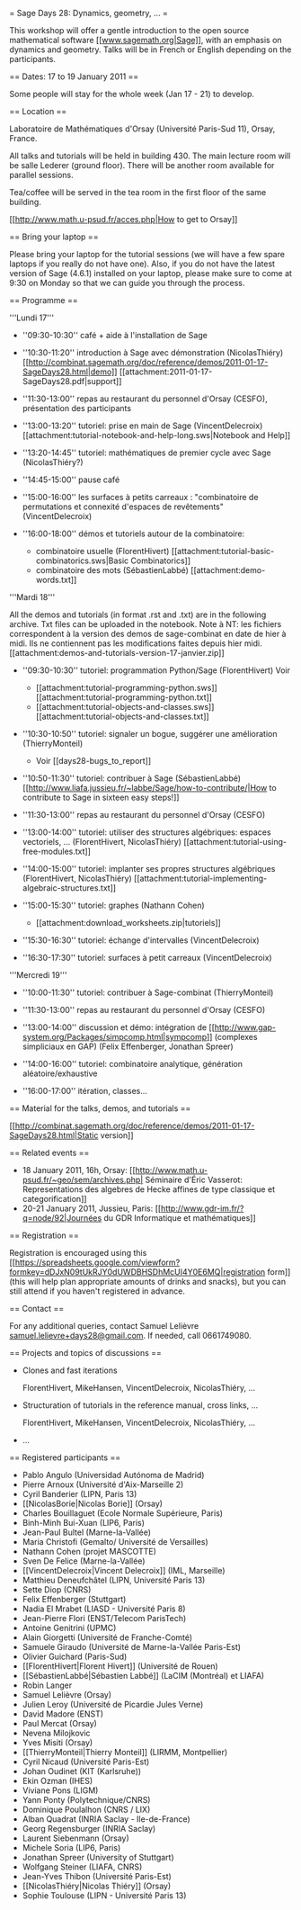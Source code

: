 = Sage Days 28: Dynamics, geometry, ... =

This workshop will offer a gentle introduction to the open source mathematical software [[www.sagemath.org|Sage]], with an
emphasis on dynamics and geometry. Talks will be in French or English depending on the participants.

== Dates: 17 to 19 January 2011 ==

Some people will stay for the whole week (Jan 17 - 21) to develop.

== Location ==

Laboratoire de Mathématiques d'Orsay (Université Paris-Sud 11), Orsay, France.

All talks and tutorials will be held in building 430. The main lecture room will be salle Lederer (ground floor).
There will be another room available for parallel sessions.

Tea/coffee will be served in the tea room in the first floor of the same building.

[[http://www.math.u-psud.fr/acces.php|How to get to Orsay]]

== Bring your laptop ==

Please bring your laptop for the tutorial sessions (we will have a few
spare laptops if you really do not have one). Also, if you do not have
the latest version of Sage (4.6.1) installed on your laptop, please make
sure to come at 9:30 on Monday so that we can guide you through the
process.

== Programme ==

'''Lundi 17'''

  * ''09:30-10:30'' café + aide à l'installation de Sage
  * ''10:30-11:20'' introduction à Sage avec démonstration (NicolasThiéry)
    [[http://combinat.sagemath.org/doc/reference/demos/2011-01-17-SageDays28.html|demo]]
    [[attachment:2011-01-17-SageDays28.pdf|support]]

  * ''11:30-13:00'' repas au restaurant du personnel d'Orsay (CESFO), présentation des participants

  * ''13:00-13:20'' tutoriel: prise en main de Sage (VincentDelecroix)
    [[attachment:tutorial-notebook-and-help-long.sws|Notebook and Help]]
  * ''13:20-14:45'' tutoriel: mathématiques de premier cycle avec Sage (NicolasThiéry?)
  * ''14:45-15:00'' pause café
  * ''15:00-16:00'' les surfaces à petits carreaux : "combinatoire de permutations et connexité d'espaces de revêtements" (VincentDelecroix)
  * ''16:00-18:00'' démos et tutoriels autour de la combinatoire:
    * combinatoire usuelle (FlorentHivert)
      [[attachment:tutorial-basic-combinatorics.sws|Basic Combinatorics]]
    * combinatoire des mots (SébastienLabbé)
      [[attachment:demo-words.txt]]

'''Mardi 18'''

All the demos and tutorials (in format .rst and .txt) are in the following archive. Txt files can be uploaded in the notebook. Note à NT: les fichiers correspondent à la version des demos de sage-combinat en date de hier à midi. Ils ne contiennent pas les modifications faites depuis hier midi.
[[attachment:demos-and-tutorials-version-17-janvier.zip]]

  * ''09:30-10:30'' tutoriel: programmation Python/Sage (FlorentHivert) Voir 

    * [[attachment:tutorial-programming-python.sws]] [[attachment:tutorial-programming-python.txt]]
    * [[attachment:tutorial-objects-and-classes.sws]] [[attachment:tutorial-objects-and-classes.txt]]

  * ''10:30-10:50'' tutoriel: signaler un bogue, suggérer une amélioration (ThierryMonteil)
    * Voir [[days28-bugs_to_report]]
  * ''10:50-11:30'' tutoriel: contribuer à Sage (SébastienLabbé)
      [[http://www.liafa.jussieu.fr/~labbe/Sage/how-to-contribute/|How to contribute to Sage in sixteen easy steps!]]

  * ''11:30-13:00'' repas au restaurant du personnel d'Orsay (CESFO)

  * ''13:00-14:00'' tutoriel: utiliser des structures algébriques: espaces vectoriels, ... (FlorentHivert, NicolasThiéry)
      [[attachment:tutorial-using-free-modules.txt]]

  * ''14:00-15:00'' tutoriel: implanter ses propres structures algébriques (FlorentHivert, NicolasThiéry)
      [[attachment:tutorial-implementing-algebraic-structures.txt]]
  * ''15:00-15:30'' tutoriel: graphes (Nathann Cohen)
    * [[attachment:download_worksheets.zip|tutoriels]]
  * ''15:30-16:30'' tutoriel: échange d'intervalles (VincentDelecroix)
  * ''16:30-17:30'' tutoriel: surfaces à petit carreaux (VincentDelecroix)
  
'''Mercredi 19'''

  * ''10:00-11:30'' tutoriel: contribuer à Sage-combinat (ThierryMonteil)

  * ''11:30-13:00'' repas au restaurant du personnel d'Orsay (CESFO)

  * ''13:00-14:00'' discussion et démo: intégration de [[http://www.gap-system.org/Packages/simpcomp.html|sympcomp]] (complexes simpliciaux en GAP)  (Felix Effenberger, Jonathan Spreer)
  * ''14:00-16:00'' tutoriel: combinatoire analytique, génération aléatoire/exhaustive
  * ''16:00-17:00'' itération, classes...

== Material for the talks, demos, and tutorials ==

[[http://combinat.sagemath.org/doc/reference/demos/2011-01-17-SageDays28.html|Static version]]

== Related events ==

 * 18 January 2011, 16h, Orsay: [[http://www.math.u-psud.fr/~geo/sem/archives.php| Séminaire d'Éric Vasserot: Representations des algebres de Hecke affines de type classique et categorification]]
 * 20-21 January 2011, Jussieu, Paris: [[http://www.gdr-im.fr/?q=node/92|Journées du GDR Informatique et mathématiques]]

== Registration ==

Registration is encouraged using this [[https://spreadsheets.google.com/viewform?formkey=dDJxN09tUkRJY0dUWDBHSDhMcUI4Y0E6MQ|registration form]] (this will help plan appropriate amounts of drinks and snacks), but you can still attend if you haven't registered in advance.

== Contact ==

For any additional queries, contact Samuel Lelièvre <samuel.lelievre+days28@gmail.com>. If needed, call 0661749080.

== Projects and topics of discussions ==

 * Clones and fast iterations

   FlorentHivert, MikeHansen, VincentDelecroix, NicolasThiéry, ...

 * Structuration of tutorials in the reference manual, cross links, ...

   FlorentHivert, MikeHansen, VincentDelecroix, NicolasThiéry, ...

 * ...

== Registered participants ==

  * Pablo Angulo (Universidad Autónoma de Madrid)
  * Pierre Arnoux (Université d'Aix-Marseille 2)
  * Cyril Banderier (LIPN, Paris 13)
  * [[NicolasBorie|Nicolas Borie]] (Orsay)
  * Charles Bouillaguet (Ecole Normale Supérieure, Paris)
  * Binh-Minh Bui-Xuan (LIP6, Paris)
  * Jean-Paul Bultel (Marne-la-Vallée)
  * Maria Christofi (Gemalto/ Université de Versailles)
  * Nathann Cohen (projet MASCOTTE)
  * Sven De Felice (Marne-la-Vallée)
  * [[VincentDelecroix|Vincent Delecroix]] (IML, Marseille)
  * Matthieu Deneufchâtel (LIPN, Université Paris 13)
  * Sette Diop (CNRS)
  * Felix Effenberger (Stuttgart)
  * Nadia El Mrabet (LIASD - Université Paris 8)
  * Jean-Pierre Flori (ENST/Telecom ParisTech)
  * Antoine Genitrini (UPMC)
  * Alain Giorgetti (Université de Franche-Comté)
  * Samuele Giraudo (Université de Marne-la-Vallée Paris-Est)
  * Olivier Guichard (Paris-Sud)
  * [[FlorentHivert|Florent Hivert]] (Université de Rouen)
  * [[SébastienLabbé|Sébastien Labbé]] (LaCIM (Montréal) et LIAFA)
  * Robin Langer
  * Samuel Lelièvre (Orsay)
  * Julien Leroy (Université de Picardie Jules Verne)
  * David Madore (ENST)
  * Paul Mercat (Orsay)
  * Nevena Milojkovic
  * Yves Misiti (Orsay)
  * [[ThierryMonteil|Thierry Monteil]] (LIRMM, Montpellier)
  * Cyril Nicaud (Université Paris-Est)
  * Johan Oudinet (KIT (Karlsruhe))
  * Ekin Ozman (IHES)
  * Viviane Pons (LIGM)
  * Yann Ponty (Polytechnique/CNRS)
  * Dominique Poulalhon (CNRS / LIX)
  * Alban Quadrat (INRIA Saclay - Ile-de-France)
  * Georg Regensburger (INRIA Saclay)
  * Laurent Siebenmann (Orsay)
  * Michele Soria (LIP6, Paris)
  * Jonathan Spreer (University of Stuttgart)
  * Wolfgang Steiner (LIAFA, CNRS)
  * Jean-Yves Thibon (Université Paris-Est)
  * [[NicolasThiéry|Nicolas Thiéry]] (Orsay)
  * Sophie Toulouse (LIPN - Université Paris 13)
